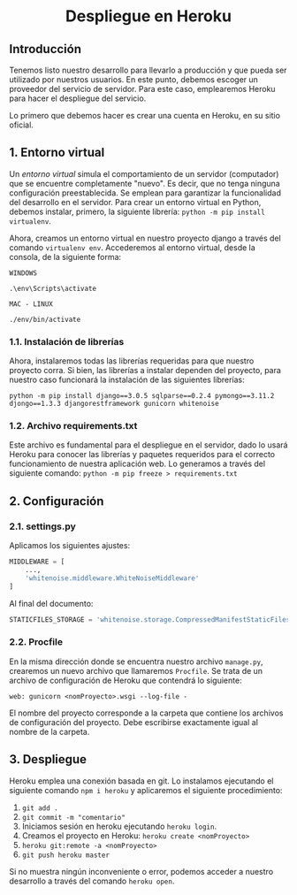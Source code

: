 <h1 align="center">Despliegue en Heroku</h1>

## Introducción

Tenemos listo nuestro desarrollo para llevarlo a producción y que pueda ser utilizado por nuestros usuarios. En este punto, debemos escoger un proveedor del servicio de servidor. Para este caso, emplearemos Heroku para hacer el despliegue del servicio.

Lo primero que debemos hacer es crear una cuenta en Heroku, en su sitio oficial.

## 1. Entorno virtual

Un _entorno virtual_ simula el comportamiento de un servidor (computador) que se encuentre completamente "nuevo". Es decir, que no tenga ninguna configuración preestablecida. Se emplean para garantizar la funcionalidad del desarrollo en el servidor. Para crear un entorno virtual en Python, debemos instalar, primero, la siguiente librería: `python -m pip install virtualenv`.

Ahora, creamos un entorno virtual en nuestro proyecto django a través del comando `virtualenv env`. Accederemos al entorno virtual, desde la consola, de la siguiente forma:

```
WINDOWS

.\env\Scripts\activate
```

```
MAC - LINUX

./env/bin/activate
```

### 1.1. Instalación de librerías

Ahora, instalaremos todas las librerías requeridas para que nuestro proyecto corra. Si bien, las librerías a instalar dependen del proyecto, para nuestro caso funcionará la instalación de las siguientes librerías:

```
python -m pip install django==3.0.5 sqlparse==0.2.4 pymongo==3.11.2 djongo==1.3.3 djangorestframework gunicorn whitenoise 
```

### 1.2. Archivo requirements.txt

Este archivo es fundamental para el despliegue en el servidor, dado lo usará Heroku para conocer las librerías y paquetes requeridos para el correcto funcionamiento de nuestra aplicación web. Lo generamos a través del siguiente comando: `python -m pip freeze > requirements.txt`


## 2. Configuración 

<h3>2.1. settings.py</h3>

Aplicamos los siguientes ajustes:

```PYTHON
MIDDLEWARE = [
    ...,
    'whitenoise.middleware.WhiteNoiseMiddleware'
]
```

Al final del documento:

```PYTHON
STATICFILES_STORAGE = 'whitenoise.storage.CompressedManifestStaticFilesStorage'
```

<h3>2.2. Procfile</h3>

En la misma dirección donde se encuentra nuestro archivo `manage.py`, crearemos un nuevo archivo que llamaremos `Procfile`. Se trata de un archivo de configuración de Heroku que contendrá lo siguiente:

```
web: gunicorn <nomProyecto>.wsgi --log-file -
```

El nombre del proyecto corresponde a la carpeta que contiene los archivos de configuración del proyecto. Debe escribirse exactamente igual al nombre de la carpeta.

## 3. Despliegue

Heroku emplea una conexión basada en git. Lo instalamos ejecutando el siguiente comando `npm i heroku` y aplicaremos el siguiente procedimiento:

1. `git add .`
2. `git commit -m "comentario"`
3. Iniciamos sesión en heroku ejecutando `heroku login`.
4. Creamos el proyecto en Heroku: `heroku create <nomProyecto>`
5. `heroku git:remote -a <nomProyecto>`
6. `git push heroku master`

Si no muestra ningún inconveniente o error, podemos acceder a nuestro desarrollo a través del comando `heroku open`.

